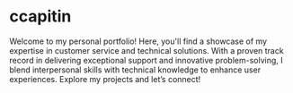# ccapitin
Welcome to my personal portfolio! Here, you'll find a showcase of my expertise in customer service and technical solutions. With a proven track record in delivering exceptional support and innovative problem-solving, I blend interpersonal skills with technical knowledge to enhance user experiences. Explore my projects and let’s connect!
